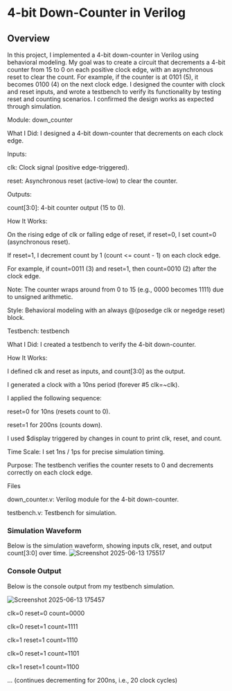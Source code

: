 # 4-bit Down-Counter in Verilog

## Overview

In this project, I implemented a 4-bit down-counter in Verilog using behavioral modeling. My goal was to create a circuit that decrements a 4-bit counter from 15 to 0 on each positive clock edge, with an asynchronous reset to clear the count. For example, if the counter is at 0101 (5), it becomes 0100 (4) on the next clock edge. I designed the counter with clock and reset inputs, and wrote a testbench to verify its functionality by testing reset and counting scenarios. I confirmed the design works as expected through simulation.

Module: down_counter





What I Did: I designed a 4-bit down-counter that decrements on each clock edge.



Inputs:





clk: Clock signal (positive edge-triggered).



reset: Asynchronous reset (active-low) to clear the counter.



Outputs:





count[3:0]: 4-bit counter output (15 to 0).



How It Works:





On the rising edge of clk or falling edge of reset, if reset=0, I set count=0 (asynchronous reset).



If reset=1, I decrement count by 1 (count <= count - 1) on each clock edge.



For example, if count=0011 (3) and reset=1, then count=0010 (2) after the clock edge.



Note: The counter wraps around from 0 to 15 (e.g., 0000 becomes 1111) due to unsigned arithmetic.



Style: Behavioral modeling with an always @(posedge clk or negedge reset) block.

Testbench: testbench





What I Did: I created a testbench to verify the 4-bit down-counter.



How It Works:





I defined clk and reset as inputs, and count[3:0] as the output.



I generated a clock with a 10ns period (forever #5 clk=~clk).



I applied the following sequence:





reset=0 for 10ns (resets count to 0).



reset=1 for 200ns (counts down).



I used $display triggered by changes in count to print clk, reset, and count.



Time Scale: I set 1ns / 1ps for precise simulation timing.



Purpose: The testbench verifies the counter resets to 0 and decrements correctly on each clock edge.

Files





down_counter.v: Verilog module for the 4-bit down-counter.



testbench.v: Testbench for simulation.


### Simulation Waveform

Below is the simulation waveform, showing inputs clk, reset, and output count[3:0] over time.
![Screenshot 2025-06-13 175517](https://github.com/user-attachments/assets/78bd0e43-8c76-4e81-9834-b638a7e60ff1)


### Console Output

Below is the console output from my testbench simulation.


![Screenshot 2025-06-13 175457](https://github.com/user-attachments/assets/0783a5e2-bc6e-4f13-b1fc-0412ee4c7551)






clk=0 reset=0 count=0000



clk=0 reset=1 count=1111



clk=1 reset=1 count=1110



clk=0 reset=1 count=1101



clk=1 reset=1 count=1100



... (continues decrementing for 200ns, i.e., 20 clock cycles)
